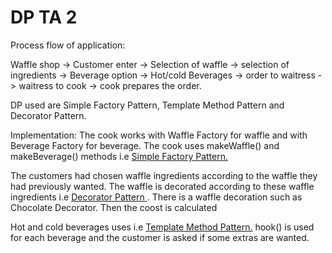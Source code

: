 # DP TA 2

Process flow of application:

Waffle shop -> Customer enter -> Selection of waffle -> selection of ingredients -> Beverage option -> Hot/cold Beverages -> order to waitress -> waitress to cook -> cook prepares the order. 

DP used are Simple Factory Pattern, Template Method Pattern and Decorator Pattern.


Implementation:
The cook works with Waffle Factory for waffle and with Beverage Factory for beverage. The cook uses makeWaffle() and makeBeverage() methods i.e <u>Simple Factory Pattern.</u>

The customers had chosen waffle ingredients according to the waffle they had previously wanted. The waffle is decorated according to these waffle ingredients i.e <u> Decorator Pattern </u>. There is a waffle decoration such as Chocolate Decorator. Then the coost is calculated

Hot and cold beverages uses i.e <u> Template Method Pattern.</u> hook() is used for each beverage and the customer is asked if some extras are wanted. 




